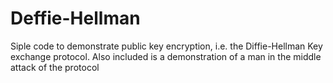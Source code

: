 # Deffie-Hellman

Siple code to demonstrate  public key encryption, i.e. the Diffie-Hellman Key
exchange protocol.
Also included is a demonstration of a man in the middle attack of the protocol
